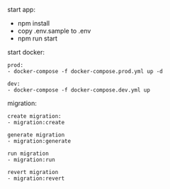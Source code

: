 start app:

- npm install
- copy .env.sample to .env
- npm run start

start docker:

    prod:
    - docker-compose -f docker-compose.prod.yml up -d

    dev:
    - docker-compose -f docker-compose.dev.yml up

migration:

    create migration:
    - migration:create

    generate migration
    - migration:generate

    run migration
    - migration:run

    revert migration
    - migration:revert
